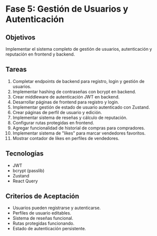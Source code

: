 # Fase 5: Gestión de Usuarios y Autenticación

## Objetivos
Implementar el sistema completo de gestión de usuarios, autenticación y reputación en frontend y backend.

## Tareas
1. Completar endpoints de backend para registro, login y gestión de usuarios.
2. Implementar hashing de contraseñas con bcrypt en backend.
3. Crear middleware de autenticación JWT en backend.
4. Desarrollar páginas de frontend para registro y login.
5. Implementar gestión de estado de usuario autenticado con Zustand.
6. Crear páginas de perfil de usuario y edición.
7. Implementar sistema de reseñas y cálculo de reputación.
8. Configurar rutas protegidas en frontend.
9. Agregar funcionalidad de historial de compras para compradores.
10. Implementar sistema de "likes" para marcar vendedores favoritos.
11. Mostrar contador de likes en perfiles de vendedores.

## Tecnologías
- JWT
- bcrypt (passlib)
- Zustand
- React Query

## Criterios de Aceptación
- Usuarios pueden registrarse y autenticarse.
- Perfiles de usuario editables.
- Sistema de reseñas funcional.
- Rutas protegidas funcionando.
- Estado de autenticación persistente.